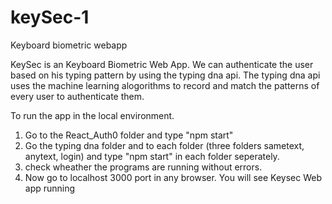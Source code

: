 # keySec-1
Keyboard biometric webapp


KeySec is an Keyboard Biometric Web App. We can authenticate the user based on his typing pattern by using the typing dna api.
The typing dna api uses the machine learning alogorithms to record and match the patterns of every user to authenticate them.

To run the app in the local environment.
1. Go to the React_Auth0 folder and type "npm start"
2. Go the typing dna folder and to each folder (three folders sametext, anytext, login) and type "npm start" in each folder seperately.
3. check wheather the programs are running without errors.
4. Now go to localhost 3000 port in any browser. You will see Keysec Web app running


